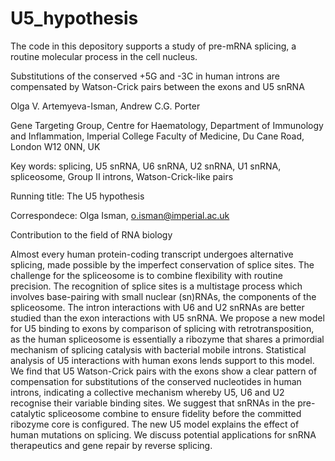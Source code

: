 # U5_hypothesis
The code in this depository supports a study of pre-mRNA splicing, a routine molecular process in the cell nucleus.

Substitutions of the conserved +5G and -3C in human introns are compensated by Watson-Crick pairs between the exons and U5 snRNA  

Olga V. Artemyeva-Isman, Andrew C.G. Porter

Gene Targeting Group, Centre for Haematology, Department of Immunology and Inflammation,
Imperial College Faculty of Medicine, Du Cane Road, London W12 0NN, UK

Key words: splicing, U5 snRNA, U6 snRNA, U2 snRNA, U1 snRNA, spliceosome, Group II introns, Watson-Crick-like pairs 

Running title: The U5 hypothesis

Correspondece: Olga Isman, o.isman@imperial.ac.uk


Contribution to the field of RNA biology

Almost every human protein-coding transcript undergoes alternative splicing, made possible by the imperfect conservation of splice sites. The challenge for the spliceosome is to combine flexibility with routine precision. The recognition of splice sites is a multistage process which involves base-pairing with small nuclear (sn)RNAs, the components of the spliceosome. The intron interactions with U6 and U2 snRNAs are better studied than the exon interactions with U5 snRNA. We propose a new model for U5 binding to exons by comparison of splicing with retrotransposition, as the human spliceosome is essentially a ribozyme that shares a primordial mechanism of splicing catalysis with bacterial mobile introns. Statistical analysis of U5 interactions with human exons lends support to this model. We find that U5 Watson-Crick pairs with the exons show a clear pattern of compensation for substitutions of the conserved nucleotides in human introns, indicating a collective mechanism whereby U5, U6 and U2 recognise their variable binding sites. We suggest that snRNAs in the pre-catalytic spliceosome combine to ensure fidelity before the committed ribozyme core is configured. The new U5 model explains the effect of human mutations on splicing. We discuss potential applications for snRNA therapeutics and gene repair by reverse splicing.

